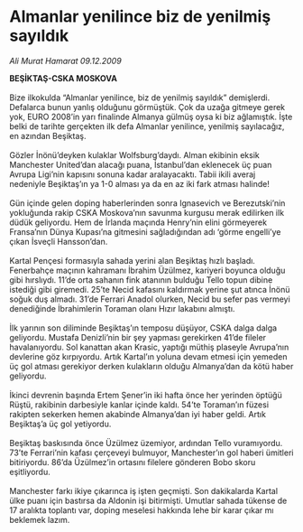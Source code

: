 # Almanlar yenilince biz de yenilmiş sayıldık

*Ali Murat Hamarat 09.12.2009*

<div class="yazi"><strong>BEŞİKTAŞ-CSKA MOSKOVA<br/></strong><br/>Bize ilkokulda “Almanlar yenilince, biz de yenilmiş sayıldık” demişlerdi. Defalarca bunun yanlış olduğunu görmüştük. Çok da uzağa gitmeye gerek yok, EURO 2008’in yarı finalinde Almanya gülmüş oysa ki biz ağlamıştık. İşte belki de tarihte gerçekten ilk defa Almanlar yenilince, yenilmiş sayılacağız, en azından Beşiktaş. <br/><br/>Gözler İnönü’deyken kulaklar Wolfsburg’daydı. Alman ekibinin eksik Manchester United’dan alacağı puana, İstanbul’dan eklenecek üç puan Avrupa Ligi’nin kapısını sonuna kadar aralayacaktı. Tabii ikili averaj nedeniyle Beşiktaş’ın ya 1-0 alması ya da en az iki fark atması halinde! <br/><br/>Gün içinde gelen doping haberlerinden sonra Ignasevich ve Berezutski’nin yokluğunda rakip CSKA Moskova’nın savunma kurgusu merak edilirken ilk düdük geliyordu. Hem de İrlanda maçında Henry’nin elini görmeyerek Fransa’nın Dünya Kupası’na gitmesini sağladığından adı ‘görme engelli’ye çıkan İsveçli Hansson’dan. <br/><br/>Kartal Pençesi formasıyla sahada yerini alan Beşiktaş hızlı başladı. Fenerbahçe maçının kahramanı İbrahim Üzülmez, kariyeri boyunca olduğu gibi hırslıydı. 11’de orta sahanın fink atanının bulduğu Tello topun dibine istediği gibi giremedi. 25’te Necid kafasını kaldırmak yerine şut atınca İnönü soğuk duş almadı. 31’de Ferrari Anadol olurken, Necid bu sefer pas vermeyi denediğinde İbrahimlerin Toraman olanı Hızır lakabını almıştı. <br/><br/>İlk yarının son diliminde Beşiktaş’ın temposu düşüyor, CSKA dalga dalga geliyordu. Mustafa Denizli’nin bir şey yapması gerekirken 41’de fileler havalanıyordu. Sol kanattan akan Krasic, yaptığı müthiş plaseyle Avrupa’nın devlerine göz kırpıyordu. Artık Kartal’ın yoluna devam etmesi için yemeden üç gol atması gerekiyor derken kulakların olduğu Almanya’dan da kötü haber geliyordu. <br/><br/>İkinci devrenin başında Ertem Şener’in iki hafta önce her yerinden öptüğü Rüştü, rakibinin darbesiyle kanlar içinde kaldı. 54’te Toraman’ın füzesi rakipten sekerken hemen akabinde Almanya’dan iyi haber geldi. Artık Beşiktaş’a üç gol yetiyordu. <br/><br/>Beşiktaş baskısında önce Üzülmez üzemiyor, ardından Tello vuramıyordu. 73’te Ferrari’nin kafası çerçeveyi bulmuyor, Manchester’ın gol haberi ümitleri bitiriyordu. 86’da Üzülmez’in ortasını filelere gönderen Bobo skoru eşitliyordu. <br/><br/>Manchester farkı ikiye çıkarınca iş işten geçmişti. Son dakikalarda Kartal ülke puanı için bastırsa da Aldonin işi bitirmişti. Umutlar sahada tükense de 17 aralıkta toplantı var, doping meselesi hakkında lehe bir karar çıkar mı beklemek lazım.
              </div>
